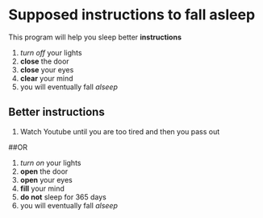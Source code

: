 # Supposed instructions to fall asleep

This program will help you sleep better
**instructions**


1. _turn off_ your lights
2. **close** the door
3. **close** your eyes
4. **clear** your mind
5. you will eventually fall _alseep_

## Better instructions

1. Watch Youtube until you are too tired and then you pass out

##OR
1. _turn on_ your lights
2. **open** the door
3. **open** your eyes
4. **fill** your mind
5. **do not** sleep for 365 days
6. you will eventually fall _alseep_